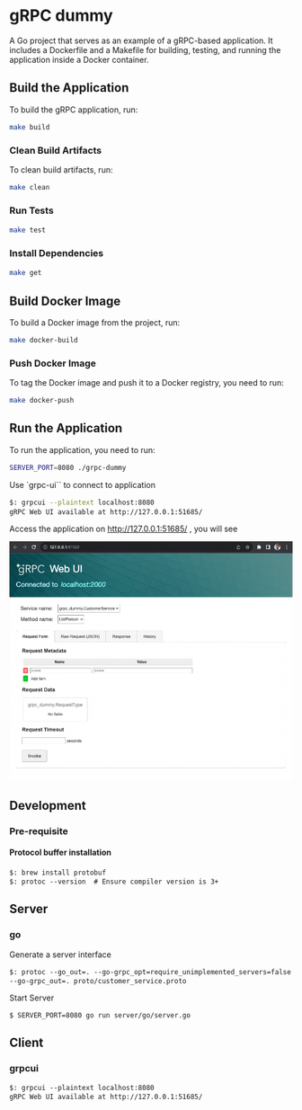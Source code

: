 # gRPC dummy

A Go project that serves as an example of a gRPC-based application. It includes a Dockerfile and a Makefile for building, testing, and running the application inside a Docker container.


## Build the Application

To build the gRPC application, run:

```sh
make build
```

### Clean Build Artifacts

To clean build artifacts, run:

```sh
make clean
```

### Run Tests

```sh
make test
```

### Install Dependencies

```sh
make get
```


## Build Docker Image

To build a Docker image from the project, run:

```sh
make docker-build
```

### Push Docker Image

To tag the Docker image and push it to a Docker registry, you need to run:

```sh
make docker-push
```

## Run the Application

To run the application, you need to run:

```sh
SERVER_PORT=8080 ./grpc-dummy
```

Use `grpc-ui`` to connect to application

```sh
$: grpcui --plaintext localhost:8080
gRPC Web UI available at http://127.0.0.1:51685/
```

Access the application on http://127.0.0.1:51685/ , you will see

![image](./assets/image.png)


## Development
### Pre-requisite

#### Protocol buffer installation
```
$: brew install protobuf
$: protoc --version  # Ensure compiler version is 3+
```

## Server

### go

Generate a server interface

```
$: protoc --go_out=. --go-grpc_opt=require_unimplemented_servers=false --go-grpc_out=. proto/customer_service.proto
```

Start Server

```
$ SERVER_PORT=8080 go run server/go/server.go
```

## Client

### grpcui

```
$: grpcui --plaintext localhost:8080
gRPC Web UI available at http://127.0.0.1:51685/
```
